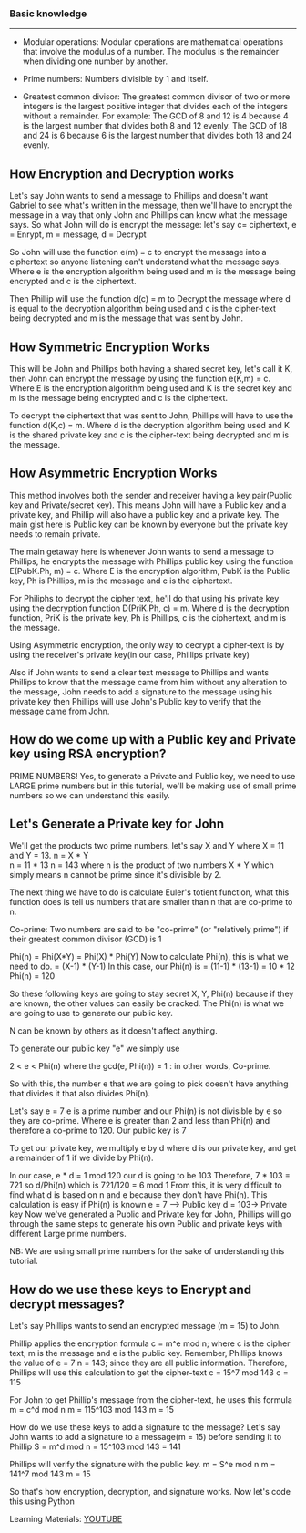 ### Basic knowledge
-----------------------
- Modular operations: Modular operations are mathematical operations that involve the modulus of a number. The modulus is the remainder when dividing one number by another.

- Prime numbers: Numbers divisible by 1 and Itself.

- Greatest common divisor: The greatest common divisor of two or more integers is the largest positive integer that divides each of the integers without a remainder. 
        For example:
    The GCD of 8 and 12 is 4 because 4 is the largest number that divides both 8 and 12 evenly.
    The GCD of 18 and 24 is 6 because 6 is the largest number that divides both 18 and 24 evenly.

How Encryption and Decryption works
---------------------------------------
Let's say John wants to send a message to Phillips and doesn't want Gabriel to see what's written in the message, then we'll have to encrypt the message in a way that only John and Phillips can know what the message says.
So what John will do is encrypt the message:
let's say c= ciphertext, e = Enrypt, m = message, d = Decrypt

So John will use the function e(m) = c to encrypt the message into a ciphertext so anyone listening can't understand what the message says. Where e is the encryption algorithm being used and m is the message being encrypted and c is the ciphertext.

Then Phillip will use the function d(c) = m to Decrypt the message where d is equal to the decryption algorithm being used and c is the cipher-text being decrypted and m is the message that was sent by John.

How Symmetric Encryption Works
--------------------------------
This will be John and Phillips both having a shared secret key, let's call it K, then John can encrypt the message by using the function e(K,m) = c. 
Where E is the encryption algorithm being used and K is the secret key and m is the message being encrypted and c is the ciphertext.

To decrypt the ciphertext that was sent to John, Phillips will have to use the function d(K,c) = m. Where d is the decryption algorithm being used and K is the shared private key and c is the cipher-text being decrypted and m is the message.

How Asymmetric Encryption Works
--------------------------------
This method involves both the sender and receiver having a key pair(Public key and Private/secret key). This means John will have a Public key and a private key, and Phillip will also have a public key and a private key. The main gist here is Public key can be known by everyone but the private key needs to remain private. 

The main getaway here is whenever John wants to send a message to Phillips, he encrypts the message with Phillips public key using the function E(PubK.Ph, m) = c. Where E is the encryption algorithm, PubK is the Public key, Ph is Phillips, m is the message and c is the ciphertext.

For Philiphs to decrypt the cipher text, he'll do that using his private key using the decryption function D(PriK.Ph, c) = m. Where d is the decryption function, PriK is the private key, Ph is Phillips, c is the ciphertext, and m is the message.

Using Asymmetric encryption, the only way to decrypt a cipher-text is by using the receiver's private key(in our case, Phillips private key)

Also if John wants to send a clear text message to Phillips and wants Phillips to know that the message came from him without any alteration to the message, John needs to add a signature to the message using his private key then Phillips will use John's Public key to verify that the message came from John. 


How do we come up with a Public key and Private key using RSA encryption?
----------------------------
PRIME NUMBERS! 
Yes, to generate a Private and Public key, we need to use LARGE prime numbers but in this tutorial, we'll be making use of small prime numbers so we can understand this easily.

Let's Generate a Private key for John
--------------------------------------
We'll get the products two prime numbers, let's say X and Y where X = 11 and Y = 13.
n = X * Y  
n = 11 * 13
n = 143
where n is the product of two numbers X * Y which simply means n cannot be prime since it's divisible by 2.

The next thing we have to do is calculate Euler's totient function, what this function does is tell us numbers that are smaller than n that are co-prime to n. 

Co-prime: Two numbers are said to be "co-prime" (or "relatively prime") if their greatest common divisor (GCD) is 1

Phi(n) =  Phi(X*Y)
       =  Phi(X) * Phi(Y)
        Now to calculate Phi(n), this is what we need to do.
       =  (X-1) * (Y-1)
       In this case, our Phi(n) is
           = (11-1) * (13-1)
           = 10 * 12
     Phi(n) = 120
         
So these following keys are going to stay secret X, Y, Phi(n) because if they are known, the other values can easily be  cracked. The Phi(n) is what we are going to use to generate our public key.
 
N can be known by others as it doesn't affect anything.

To generate our public key "e" we simply use

2 < e < Phi(n) where the gcd(e, Phi(n)) = 1 : in other words, Co-prime.

So with this, the number e that we are going to pick doesn't have anything that divides it that also divides Phi(n).

Let's say e = 7
e is a prime number and our Phi(n) is not divisible by e so they are co-prime.
Where e is greater than 2 and less than Phi(n) and therefore a co-prime to 120.
Our public key is 7

To get our private key, we multiply e by d where d is our private key, and get a remainder of 1 if we divide by Phi(n).

In our case,
e * d = 1 mod 120
our d is going to be 103
Therefore,
7 * 103 = 721
so d/Phi(n) which is 721/120 = 6 mod 1
From this, it is very difficult to find what d is based on n and e because they don't have Phi(n).
This calculation is easy if Phi(n) is known
 e = 7 --> Public key
 d = 103-> Private key
 Now we've generated a Public and Private key for John, Phillips will go through the same steps to generate his own Public and private keys with different Large prime numbers.

NB: We are using small prime numbers for the sake of understanding this tutorial.

How do we use these keys to Encrypt and decrypt messages?
--------------------------------------------------------
Let's say Phillips wants to send an encrypted message (m = 15) to John.

Phillip applies the encryption formula c = m^e mod n; where c is the cipher text, m is the message and e is the public key.
Remember, Phillips knows the value of 
e = 7
n = 143; since they are all public information.
Therefore, Phillips will use this calculation to get the cipher-text
c = 15^7 mod 143
c = 115

For John to get Phillip's message from the cipher-text, he uses this formula
m = c^d mod n
m = 115^103 mod 143
m = 15

How do we use these keys to add a signature to the message?
 Let's say John wants to add a signature to a message(m = 15) before sending it to Phillip
    S = m^d mod n
        = 15^103 mod 143
        = 141
   
Phillips will verify the signature with the public key.
    m = S^e mod n
    m = 141^7 mod 143
    m = 15
    
So that's how encryption, decryption, and signature works. Now let's code this using Python

 

Learning Materials:
[YOUTUBE](https://www.youtube.com/watch?v=D_PfV_IcUdA)

